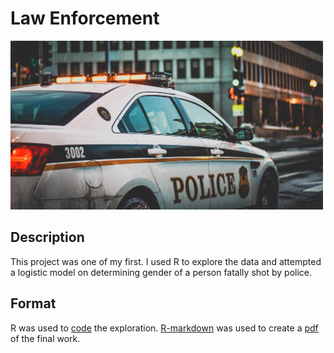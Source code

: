 # Law Enforcement

<img src="images/police.jpg" width ="500">

## Description
 
This project was one of my first. I used R to explore the data and attempted a logistic model on determining gender of a person fatally shot by police.

## Format

R was used to [code](FinalProject_LoydSam_Task3.r) the exploration. [R-markdown](FinalProject_LastDraft.rmd) was used to create a [pdf](FinalProject_LoydSam.pdf) of the final work.

